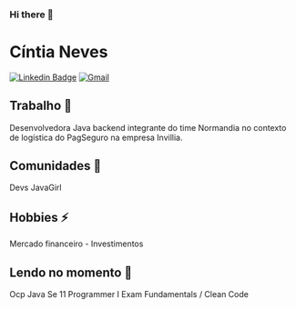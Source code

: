 
<!--
	Here are some ideas to get you started:

- 🔭 I’m currently working on ...
- 🌱 I’m currently learning ...
- 👯 I’m looking to collaborate on ...
- 🤔 I’m looking for help with ...
- 💬 Ask me about ...
- 📫 How to reach me: ...
- 😄 Pronouns: ...
- ⚡ Fun fact: ...
-->
### Hi there 👋

# Cíntia Neves
[![Linkedin Badge](https://img.shields.io/badge/-LinkedIn-blue?style=flat-square&logo=Linkedin&logoColor=white&link=https://www.linkedin.com/in/cintia-neves)](https://www.linkedin.com/in/cintia-neves)
[![Gmail](https://img.shields.io/badge/-Gmail-c14438?style=for-the-badge&logo=Gmail&logoColor=white&link=mailto:mcintia.mcn@gmail.com)](mailto:mcintia.mcn@gmail.com)

## Trabalho 🔭

Desenvolvedora Java backend integrante do time Normandia no contexto de logística do PagSeguro na empresa Invillia.

## Comunidades 👯

Devs JavaGirl

## Hobbies ⚡

Mercado financeiro - Investimentos 


## Lendo no momento 🌱

Ocp Java Se 11 Programmer I Exam Fundamentals / Clean Code 

<!--
**CintiaNeves/CintiaNeves** is a ✨ _special_ ✨ repository because its `README.md` (this file) appears on your GitHub profile.


-->

